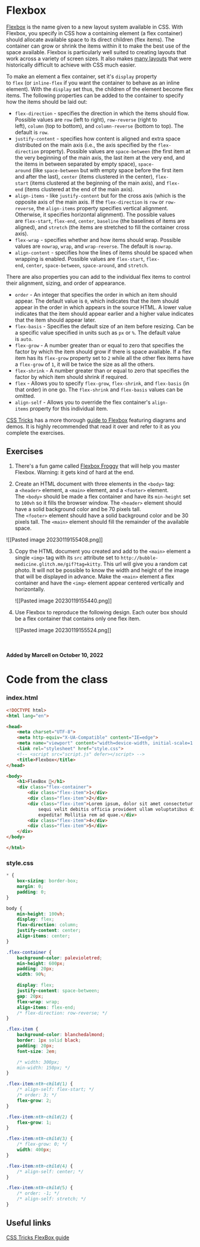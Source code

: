 # Flexbox

[Flexbox](https://developer.mozilla.org/en-US/docs/Web/CSS/CSS_Flexible_Box_Layout/Using_CSS_flexible_boxes) is the name given to a new layout system available in CSS. With Flexbox, you specify in CSS how a containing element (a flex container) should allocate available space to its direct children (flex items). The container can grow or shrink the items within it to make the best use of the space available. Flexbox is particularly well suited to creating layouts that work across a variety of screen sizes. It also makes [many layouts](https://philipwalton.github.io/solved-by-flexbox/) that were historically difficult to achieve with CSS much easier.

To make an element a flex container, set it's `display` property to `flex` (or `inline-flex` if you want the container to behave as an inline element). With the `display` set thus, the children of the element become flex items. The following properties can be added to the container to specify how the items should be laid out:

-   `flex-direction` - specifies the direction in which the items should flow. Possible values are `row` (left to right), `row-reverse` (right to left), `column` (top to bottom), and `column-reverse` (bottom to top). The default is `row`.
-   `justify-content` - specifies how content is aligned and extra space distributed on the main axis (i.e., the axis specified by the `flex-direction` property). Possible values are `space-between` (the first item at the very beginning of the main axis, the last item at the very end, and the items in between separated by empty space), `space-around` (like `space-between` but with empty space before the first item and after the last), `center` (items clustered in the center), `flex-start` (items clustered at the beginning of the main axis), and `flex-end` (items clustered at the end of the main axis).
-   `align-items` - like `justify-content` but for the cross axis (which is the opposite axis of the main axis. If the `flex-direction` is `row` or `row-reverse`, the `align-items` property specifies vertical alignment. Otherwise, it specifies horizontal alignment). The possible values are `flex-start`, `flex-end`, `center`, `baseline` (the baselines of items are aligned), and `stretch` (the items are stretched to fill the container cross axis).
-   `flex-wrap` - specifies whether and how items should wrap. Possible values are `nowrap`, `wrap`, and `wrap-reverse`. The default is `nowrap`.
-   `align-content` - specifies how the lines of items should be spaced when wrapping is enabled. Possible values are `flex-start`, `flex-end`, `center`, `space-between`, `space-around`, and `stretch`.

There are also properties you can add to the individual flex items to control their alignment, sizing, and order of appearance.

-   `order` - An integer that specifies the order in which an item should appear. The default value is `0`, which indicates that the item should appear in the order in which appears in the source HTML. A lower value indicates that the item should appear earlier and a higher value indicates that the item should appear later.
-   `flex-basis` - Specifies the default size of an item before resizing. Can be a specific value specified in units such as `px` or `%`. The default value is `auto`.
-   `flex-grow` - A number greater than or equal to zero that specifies the factor by which the item should grow if there is space available. If a flex item has its `flex-grow` property set to `2` while all the other flex items have a `flex-grow` of `1`, it will be twice the size as all the others.
-   `flex-shrink` - A number greater than or equal to zero that specifies the factor by which item should shrink if required.
-   `flex` - Allows you to specify `flex-grow`, `flex-shrink`, and `flex-basis` (in that order) in one go. The `flex-shrink` and `flex-basis` values can be omitted.
-   `align-self` - Allows you to override the flex container's `align-items` property for this individual item.

[CSS Tricks](https://css-tricks.com/snippets/css/a-guide-to-flexbox/) has a more thorough [guide to Flexbox](https://css-tricks.com/snippets/css/a-guide-to-flexbox/) featuring diagrams and demos. It is highly recommended that read it over and refer to it as you complete the exercises.

## Exercises

1.  There's a fun game called [Flexbox Froggy](http://flexboxfroggy.com/) that will help you master Flexbox. Warning: it gets kind of hard at the end.
    
2.  Create an HTML document with three elements in the `<body>` tag: a `<header>` element, a `<main>` element, and a `<footer>` element. The `<body>` should be made a flex container and have its `min-height` set to `100vh` so it fills the browser window. The `<header>` element should have a solid background color and be 70 pixels tall. The `<footer>` element should have a solid background color and be 30 pixels tall. The `<main>` element should fill the remainder of the available space.

![[Pasted image 20230119155408.png]]

3.  Copy the HTML document you created and add to the `<main>` element a single `<img>` tag with its `src` attribute set to `http://bubble-medicine.glitch.me/gif?tag=kitty`. This url will give you a random cat photo. It will not be possible to know the width and height of the image that will be displayed in advance. Make the `<main>` element a flex container and have the `<img>` element appear centered vertically and horizontally.
    
    ![[Pasted image 20230119155440.png]]
    
4.  Use Flexbox to reproduce the following design. Each outer box should be a flex container that contains only one flex item.
    
    ![[Pasted image 20230119155524.png]]
    
    ​
    

#### Added by **Marcell** on October 10, 2022

# Code from the class

### index.html

```html
<!DOCTYPE html>
<html lang="en">

<head>
    <meta charset="UTF-8">
    <meta http-equiv="X-UA-Compatible" content="IE=edge">
    <meta name="viewport" content="width=device-width, initial-scale=1.0">
    <link rel="stylesheet" href="style.css">
    <!-- <script src="script.js" defer></script> -->
    <title>Flexbox</title>
</head>

<body>
    <h1>FlexBox 🎁</h1>
    <div class="flex-container">
        <div class="flex-item">1</div>
        <div class="flex-item">2</div>
        <div class="flex-item">Lorem ipsum, dolor sit amet consectetur adipisicing elit. Dicta architecto tempora maxime
            sequi velit debitis officia provident ullam voluptatibus dignissimos. Corrupti eos sapiente sunt maxime
            expedita! Mollitia rem ad quae.</div>
        <div class="flex-item">4</div>
        <div class="flex-item">5</div>
    </div>
</body>

</html>
```

### style.css

```css
* {
    box-sizing: border-box;
    margin: 0;
    padding: 0;
}

body {
    min-height: 100vh;
    display: flex;
    flex-direction: column;
    justify-content: center;
    align-items: center;
}

.flex-container {
    background-color: palevioletred;
    min-height: 600px;
    padding: 20px;
    width: 90%;

    display: flex;
    justify-content: space-between;
    gap: 20px;
    flex-wrap: wrap;
    align-items: flex-end;
    /* flex-direction: row-reverse; */
}

.flex-item {
    background-color: blanchedalmond;
    border: 1px solid black;
    padding: 20px;
    font-size: 2em;

    /* width: 300px;
    min-width: 150px; */
}

.flex-item:nth-child(1) {
    /* align-self: flex-start; */
    /* order: 3; */
    flex-grow: 2;
}

.flex-item:nth-child(2) {
    flex-grow: 1;
}

.flex-item:nth-child(3) {
    /* flex-grow: 0; */
    width: 400px;
}

.flex-item:nth-child(4) {
    /* align-self: center; */
}

.flex-item:nth-child(5) {
    /* order: -1; */
    /* align-self: stretch; */
}
```

## Useful links

[CSS Tricks FlexBox guide](https://css-tricks.com/snippets/css/a-guide-to-flexbox/)